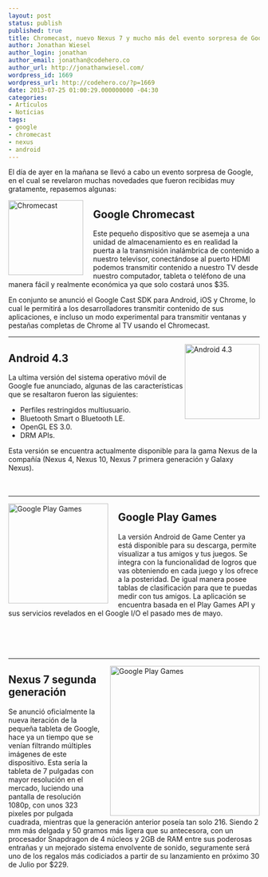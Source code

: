```yaml
---
layout: post
status: publish
published: true
title: Chromecast, nuevo Nexus 7 y mucho más del evento sorpresa de Google
author: Jonathan Wiesel
author_login: jonathan
author_email: jonathan@codehero.co
author_url: http://jonathanwiesel.com/
wordpress_id: 1669
wordpress_url: http://codehero.co/?p=1669
date: 2013-07-25 01:00:29.000000000 -04:30
categories:
- Artículos
- Notícias
tags:
- google
- chromecast
- nexus
- android
---
```

<p>El día de ayer en la mañana se llevó a cabo un evento sorpresa de Google, en el cual se revelaron muchas novedades que fueron recibidas muy gratamente, repasemos algunas:</p>

<p><img src="http://cl.ly/image/1t0a22283W09/chromecast.png" alt="Chromecast" style="width: 150px; float: left; margin-right: 20px;" /></p>

<h2>Google Chromecast</h2>

<p>Este pequeño dispositivo que se asemeja a una unidad de almacenamiento es en realidad la puerta a la transmisión inalámbrica de contenido a nuestro televisor, conectándose al puerto HDMI podemos transmitir contenido a nuestro TV desde nuestro computador, tableta o teléfono de una manera fácil y realmente económica ya que solo costará unos $35.</p>

<p>En conjunto se anunció el Google Cast SDK para Android, iOS y Chrome, lo cual le permitirá a los desarrolladores transmitir contenido de sus aplicaciones, e incluso un modo experimental para transmitir ventanas y pestañas completas de Chrome al TV usando el Chromecast. </br></p>

<hr />

<p><img src="http://cl.ly/image/1c102r2M0b2s/android_jelly-bean.jpg" alt="Android 4.3" style="width: 150px; float: right;" /></p>

<h2>Android 4.3</h2>

<p>La ultima versión del sistema operativo móvil de Google fue anunciado, algunas de las características que se resaltaron fueron las siguientes:</p>

<ul>
<li>Perfiles restringidos multiusuario.</li>
<li>Bluetooth Smart o Bluetooth LE.</li>
<li>OpenGL ES 3.0.</li>
<li>DRM APIs.</li>
</ul>

<p>Esta versión se encuentra actualmente disponible para la gama Nexus de la compañía (Nexus 4, Nexus 10, Nexus 7 primera generación y Galaxy Nexus). </br> </br> </br></p>

<hr />

<p><img src="http://cl.ly/image/11200u0U1H1U/bcb77bd54e9aa1d933b0dfb1fcf5846e.png" alt="Google Play Games" style="width: 200px; float: left; margin-right: 20px;" /></p>

<h2>Google Play Games</h2>

<p>La versión Android de Game Center ya está disponible para su descarga, permite visualizar a tus amigos y tus juegos. Se integra con la funcionalidad de logros que vas obteniendo en cada juego y los ofrece a la posteridad. De igual manera posee tablas de clasificación para que te puedas medir con tus amigos. La aplicación se encuentra basada en el Play Games API y sus servicios revelados en el Google I/O el pasado mes de mayo. </br> </br> </br> </br> </br></p>

<hr />

<p><img src="http://cl.ly/image/0F34050M471m/main-1-google-new-nexus-7-2.jpg" alt="Google Play Games" style="width: 300px; float: right; margin-left: 20px;" /></p>

<h2>Nexus 7 segunda generación</h2>

<p>Se anunció oficialmente la nueva iteración de la pequeña tableta de Google, hace ya un tiempo que se venían filtrando múltiples imágenes de este dispositivo. Esta sería la tableta de 7 pulgadas con mayor resolución en el mercado, luciendo una pantalla de resolución 1080p, con unos 323 pixeles por pulgada cuadrada, mientras que la generación anterior poseía tan solo 216. Siendo 2 mm más delgada y 50 gramos más ligera que su antecesora, con un procesador Snapdragon de 4 núcleos y 2GB de RAM entre sus poderosas entrañas y un mejorado sistema envolvente de sonido, seguramente será uno de los regalos más codiciados a partir de su lanzamiento en próximo 30 de Julio por $229.</p>
